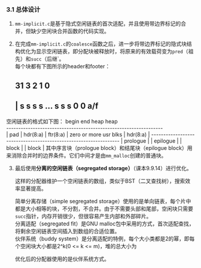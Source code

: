 ### 3.1 总体设计

1. `mm-implicit.c`是基于隐式空闲链表的首次适配，并且使用带边界标记的合并，但缺少空闲块合并函数的代码实现。

2. 在完成`mm-implicit.c`的`coalesce`函数之后，进一步将带边界标记的隐式块结构优化为显示空闲链表，即分配块被释放时，将原来的有效载荷变为`pred`（祖先）和`succ`（后继`。  
每个块都有下图所示的header和footer：  

	31                     3  2  1  0 
	-----------------------------------
	| s  s  s  s  ... s  s  s  0  0  a/f
	----------------------------------- 

空闲链表的格式如下图：
	begin                                                          end
	heap                                                           heap  
	-----------------------------------------------------------------   
	|  pad   | hdr(8:a) | ftr(8:a) | zero or more usr blks | hdr(8:a) |
	-----------------------------------------------------------------
	  |       prologue      |                       | epilogue |
	  |         block       |                       | block    |
其中序言块（prologue block）和结尾块（epilogue block）用来消除合并时的边界条件。它们中间才是由`mm_malloc`创建的普通块。

3. 最后使用**分离的空闲链表（segregated storage）**（课本9.9.14）进行优化。

    这样的分配器维护一个空闲链表的数组，类似于BST（二叉查找树），搜索效率显著提高。

    简单分离存储（simple segregated storage）使用的是单向链表，每个片中都是大小相等的块，不分割，不合并。由于不需要头部和尾部，空闲块只需要`succ`指针，内存开销很少，但很容易产生内部和外部碎片。  
    分离适配（segregated fit）是GNU malloc包中采用的方式，首次适配查找，将剩余空闲链表空间插入到数组的合适位置。  
    伙伴系统（buddy system）是分离适配的特例，每个大小类都是2的幂，即每个空闲块大小都是2^k(0 <= k <= m)，堆的总大小为

    优化后的分配器使用的是伙伴系统方式。



